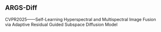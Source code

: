 ## ARGS-Diff
CVPR2025——Self-Learning Hyperspectral and Multispectral Image Fusion via Adaptive Residual Guided Subspace Diffusion Model
